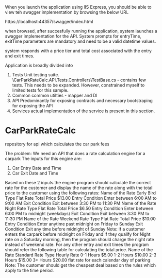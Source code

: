 


When you launch the application using IIS Express,  you should be able to view teh swagger implementation by browsing the below URL

https://localhost:44357/swagger/index.html

when browsed, after succesfully running the application, system launches a swagger implementation for the API.
System prompts for entryTime, exitTime parameters are mandatory and need to be a valid datetime values.

system responds with a price tier and total cost associated with the entry and exit times.

Application is broadly divided into 

1) Tests
  Unit testing suite.
  \CarParkRateCalc.API.Tests.Controllers\TestBase.cs - contains few tests. This needs to be expanded. However, constrained myself to limited tests for this sample.
2) Common
       common utilties - mapper and DI
3) API
      Predominantly for exposing contracts and necessary bootstraping for exposing the API
4) Services
      actual implementation of the service is present in this section.

# CarParkRateCalc
repository for api which calculates the car park fees

The problem: We need an API that does a rate calculation engine for a carpark
The inputs for this engine are:
1. Car Entry Date and Time
2. Car Exit Date and Time

Based on these 2 inputs the engine program should calculate the correct rate for the customer and
display the name of the rate along with the total price to the customer using the following rates:
Name of the Rate Early Bird
Type Flat Rate
Total Price $13.00
Entry Condition Enter between 6:00 AM to 9:00 AM
Exit Condition Exit between 3:30 PM to 11:30 PM
Name of the Rate Night Rate
Type Flat Rate
Total Price $6.50
Entry Condition Enter between 6:00 PM to midnight (weekdays)
Exit Condition Exit between 3:30 PM to 11:30 PM
Name of the Rate Weekend Rate
Type Flat Rate
Total Price $10.00
Entry Condition Enter anytime past midnight on Friday to Sunday
Exit Condition Exit any time before midnight of Sunday
Note: If a customer enters the carpark before midnight on Friday and if they qualify for Night rate on
a Saturday morning, then the program should charge the night rate instead of weekend rate.
For any other entry and exit times the program should refer the following table for calculating the
total price.
Name of the Rate Standard Rate
Type Hourly Rate
0-1 Hours $5.00
1-2 Hours $10.00
2-3 Hours $15.00
3+ Hours $20.00 flat rate for each calendar day of parking
Note: The customer should get the cheapest deal based on the rules which apply to the time period.

